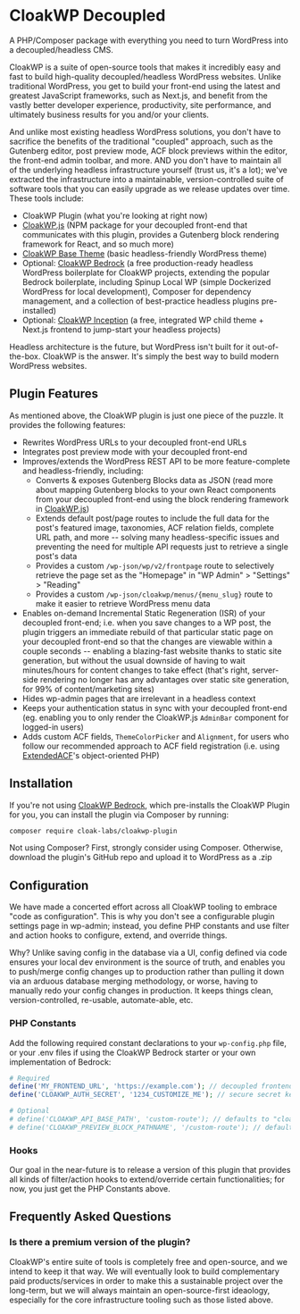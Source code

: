 # CloakWP Decoupled

A PHP/Composer package with everything you need to turn WordPress into a decoupled/headless CMS.

CloakWP is a suite of open-source tools that makes it incredibly easy and fast to build high-quality decoupled/headless WordPress websites. Unlike traditional WordPress, you get to build your front-end using the latest and greatest JavaScript frameworks, such as Next.js, and benefit from the vastly better developer experience, productivity, site performance, and ultimately business results for you and/or your clients.

And unlike most existing headless WordPress solutions, you don't have to sacrifice the benefits of the traditional "coupled" approach, such as the Gutenberg editor, post preview mode, ACF block previews within the editor, the front-end admin toolbar, and more. AND you don't have to maintain all of the underlying headless infrastructure yourself (trust us, it's a lot); we've extracted the infrastructure into a maintainable, version-controlled suite of software tools that you can easily upgrade as we release updates over time. These tools include:

- CloakWP Plugin (what you're looking at right now)
- [CloakWP.js](https://github.com/cloak-labs/cloakwp-js) (NPM package for your decoupled front-end that communicates with this plugin, provides a Gutenberg block rendering framework for React, and so much more)
- [CloakWP Base Theme](https://github.com/cloak-labs/cloakwp-base-theme) (basic headless-friendly WordPress theme)
- Optional: [CloakWP Bedrock](https://github.com/cloak-labs/cloakwp-bedrock) (a free production-ready headless WordPress boilerplate for CloakWP projects, extending the popular Bedrock boilerplate, including Spinup Local WP (simple Dockerized WordPress for local development), Composer for dependency management, and a collection of best-practice headless plugins pre-installed)
- Optional: [CloakWP Inception](https://github.com/cloak-labs/cloakwp-inception-nextjs) (a free, integrated WP child theme + Next.js frontend to jump-start your headless projects)

Headless architecture is the future, but WordPress isn't built for it out-of-the-box. CloakWP is the answer. It's simply the best way to build modern WordPress websites.

## Plugin Features

As mentioned above, the CloakWP plugin is just one piece of the puzzle. It provides the following features:

- Rewrites WordPress URLs to your decoupled front-end URLs
- Integrates post preview mode with your decoupled front-end
- Improves/extends the WordPress REST API to be more feature-complete and headless-friendly, including:
  - Converts & exposes Gutenberg Blocks data as JSON (read more about mapping Gutenberg blocks to your own React components from your decoupled front-end using the block rendering framework in [CloakWP.js](https://github.com/cloak-labs/cloakwp-js))
  - Extends default post/page routes to include the full data for the post's featured image, taxonomies, ACF relation fields, complete URL path, and more -- solving many headless-specific issues and preventing the need for multiple API requests just to retrieve a single post's data
  - Provides a custom `/wp-json/wp/v2/frontpage` route to selectively retrieve the page set as the "Homepage" in "WP Admin" > "Settings" > "Reading"
  - Provides a custom `/wp-json/cloakwp/menus/{menu_slug}` route to make it easier to retrieve WordPress menu data
- Enables on-demand Incremental Static Regeneration (ISR) of your decoupled front-end; i.e. when you save changes to a WP post, the plugin triggers an immediate rebuild of that particular static page on your decoupled front-end so that the changes are viewable within a couple seconds -- enabling a blazing-fast website thanks to static site generation, but without the usual downside of having to wait minutes/hours for content changes to take effect (that's right, server-side rendering no longer has any advantages over static site generation, for 99% of content/marketing sites)
- Hides wp-admin pages that are irrelevant in a headless context
- Keeps your authentication status in sync with your decoupled front-end (eg. enabling you to only render the CloakWP.js `AdminBar` component for logged-in users)
- Adds custom ACF fields, `ThemeColorPicker` and `Alignment`, for users who follow our recommended approach to ACF field registration (i.e. using [ExtendedACF](https://github.com/vinkla/extended-acf)'s object-oriented PHP)

## Installation

If you're not using [CloakWP Bedrock](https://github.com/cloak-labs/cloakwp-bedrock), which pre-installs the CloakWP Plugin for you, you can install the plugin via Composer by running:

```bash
composer require cloak-labs/cloakwp-plugin
```

Not using Composer? First, strongly consider using Composer. Otherwise, download the plugin's GitHub repo and upload it to WordPress as a .zip

## Configuration

We have made a concerted effort across all CloakWP tooling to embrace "code as configuration". This is why you don't see a configurable plugin settings page in wp-admin; instead, you define PHP constants and use filter and action hooks to configure, extend, and override things.

Why? Unlike saving config in the database via a UI, config defined via code ensures your local dev environment is the source of truth, and enables you to push/merge config changes up to production rather than pulling it down via an arduous database merging methodology, or worse, having to manually redo your config changes in production. It keeps things clean, version-controlled, re-usable, automate-able, etc.

### PHP Constants

Add the following required constant declarations to your `wp-config.php` file, or your .env files if using the CloakWP Bedrock starter or your own implementation of Bedrock:

```php
# Required
define('MY_FRONTEND_URL', 'https://example.com'); // decoupled frontend URL
define('CLOAKWP_AUTH_SECRET', '1234_CUSTOMIZE_ME'); // secure secret key

# Optional
# define('CLOAKWP_API_BASE_PATH', 'custom-route'); // defaults to "cloakwp"; must match your front-end's dynamic API route folder name where you import the CloakWP.js `ApiRouter`
# define('CLOAKWP_PREVIEW_BLOCK_PATHNAME', '/custom-route'); // defaults to "/preview-block"; must match your front-end's page route where you import the CloakWP.js `BlockPreviewPage`
```

### Hooks

Our goal in the near-future is to release a version of this plugin that provides all kinds of filter/action hooks to extend/override certain functionalities; for now, you just get the PHP Constants above.

## Frequently Asked Questions

### Is there a premium version of the plugin?

CloakWP's entire suite of tools is completely free and open-source, and we intend to keep it that way. We will eventually look to build complementary paid products/services in order to make this a sustainable project over the long-term, but we will always maintain an open-source-first ideaology, especially for the core infrastructure tooling such as those listed above.
